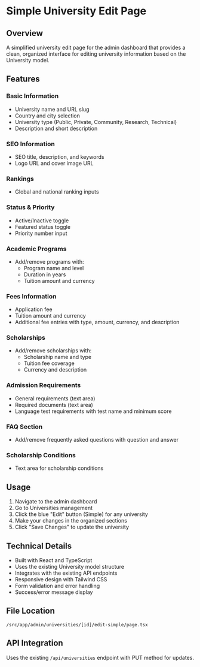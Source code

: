 # Simple University Edit Page

## Overview
A simplified university edit page for the admin dashboard that provides a clean, organized interface for editing university information based on the University model.

## Features

### Basic Information
- University name and URL slug
- Country and city selection
- University type (Public, Private, Community, Research, Technical)
- Description and short description

### SEO Information
- SEO title, description, and keywords
- Logo URL and cover image URL

### Rankings
- Global and national ranking inputs

### Status & Priority
- Active/Inactive toggle
- Featured status toggle
- Priority number input

### Academic Programs
- Add/remove programs with:
  - Program name and level
  - Duration in years
  - Tuition amount and currency

### Fees Information
- Application fee
- Tuition amount and currency
- Additional fee entries with type, amount, currency, and description

### Scholarships
- Add/remove scholarships with:
  - Scholarship name and type
  - Tuition fee coverage
  - Currency and description

### Admission Requirements
- General requirements (text area)
- Required documents (text area)
- Language test requirements with test name and minimum score

### FAQ Section
- Add/remove frequently asked questions with question and answer

### Scholarship Conditions
- Text area for scholarship conditions

## Usage

1. Navigate to the admin dashboard
2. Go to Universities management
3. Click the blue "Edit" button (Simple) for any university
4. Make your changes in the organized sections
5. Click "Save Changes" to update the university

## Technical Details

- Built with React and TypeScript
- Uses the existing University model structure
- Integrates with the existing API endpoints
- Responsive design with Tailwind CSS
- Form validation and error handling
- Success/error message display

## File Location
`/src/app/admin/universities/[id]/edit-simple/page.tsx`

## API Integration
Uses the existing `/api/universities` endpoint with PUT method for updates.
